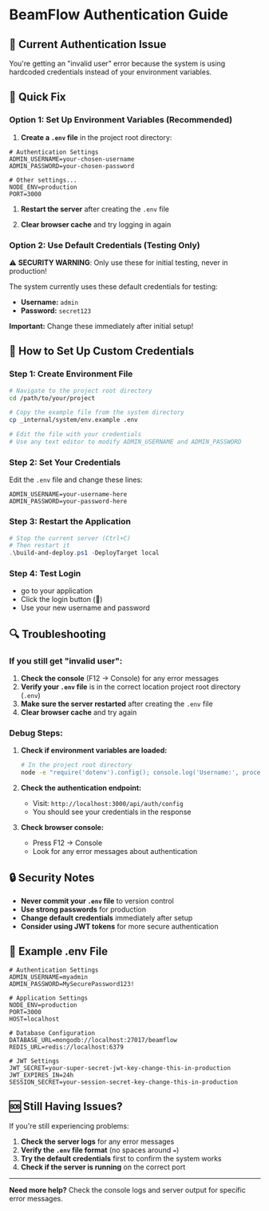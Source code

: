 # BeamFlow Authentication Guide

## 🔐 Current Authentication Issue

You're getting an "invalid user" error because the system is using hardcoded credentials instead of your environment variables.

## 🚀 Quick Fix

### Option 1: Set Up Environment Variables (Recommended)

1. **Create a `.env` file** in the project root directory:

```env
# Authentication Settings
ADMIN_USERNAME=your-chosen-username
ADMIN_PASSWORD=your-chosen-password

# Other settings...
NODE_ENV=production
PORT=3000
```

1. **Restart the server** after creating the `.env` file

2. **Clear browser cache** and try logging in again

### Option 2: Use Default Credentials (Testing Only)
⚠️ **SECURITY WARNING**: Only use these for initial testing, never in production!

The system currently uses these default credentials for testing:
- **Username:** `admin`
- **Password:** `secret123`

**Important:** Change these immediately after initial setup!

## 🔧 How to Set Up Custom Credentials

### Step 1: Create Environment File
```bash
# Navigate to the project root directory
cd /path/to/your/project

# Copy the example file from the system directory
cp _internal/system/env.example .env

# Edit the file with your credentials
# Use any text editor to modify ADMIN_USERNAME and ADMIN_PASSWORD
```

### Step 2: Set Your Credentials
Edit the `.env` file and change these lines:
```env
ADMIN_USERNAME=your-username-here
ADMIN_PASSWORD=your-password-here
```

### Step 3: Restart the Application
```powershell
# Stop the current server (Ctrl+C)
# Then restart it
.\build-and-deploy.ps1 -DeployTarget local
```

### Step 4: Test Login
- go to your application
- Click the login button (🔐)
- Use your new username and password

## 🔍 Troubleshooting

### If you still get "invalid user":

1. **Check the console** (F12 → Console) for any error messages
2. **Verify your `.env` file** is in the correct location project root directory (`.env`)
3. **Make sure the server restarted** after creating the `.env` file
4. **Clear browser cache** and try again

### Debug Steps:

1. **Check if environment variables are loaded:**
   ```bash
   # In the project root directory
   node -e "require('dotenv').config(); console.log('Username:', process.env.ADMIN_USERNAME); console.log('Password:', process.env.ADMIN_PASSWORD);"
   ```

2. **Check the authentication endpoint:**
   - Visit: `http://localhost:3000/api/auth/config`
   - You should see your credentials in the response

3. **Check browser console:**
   - Press F12 → Console
   - Look for any error messages about authentication

## 🔒 Security Notes

- **Never commit your `.env` file** to version control
- **Use strong passwords** for production
- **Change default credentials** immediately after setup
- **Consider using JWT tokens** for more secure authentication

## 📝 Example .env File

```env
# Authentication Settings
ADMIN_USERNAME=myadmin
ADMIN_PASSWORD=MySecurePassword123!

# Application Settings
NODE_ENV=production
PORT=3000
HOST=localhost

# Database Configuration
DATABASE_URL=mongodb://localhost:27017/beamflow
REDIS_URL=redis://localhost:6379

# JWT Settings
JWT_SECRET=your-super-secret-jwt-key-change-this-in-production
JWT_EXPIRES_IN=24h
SESSION_SECRET=your-session-secret-key-change-this-in-production
```

## 🆘 Still Having Issues?

If you're still experiencing problems:

1. **Check the server logs** for any error messages
2. **Verify the `.env` file format** (no spaces around `=`)
3. **Try the default credentials** first to confirm the system works
4. **Check if the server is running** on the correct port

---

**Need more help?** Check the console logs and server output for specific error messages.
